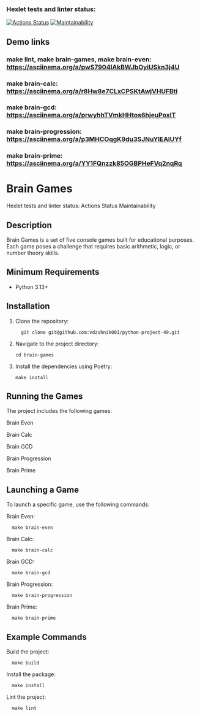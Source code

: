 ### Hexlet tests and linter status:
[![Actions Status](https://github.com/vdzshnik001/python-project-49/actions/workflows/hexlet-check.yml/badge.svg)](https://github.com/vdzshnik001/python-project-49/actions)
[![Maintainability](https://api.codeclimate.com/v1/badges/84bf161038a06bd52b1f/maintainability)](https://codeclimate.com/github/vdzshnik001/python-project-49/maintainability)

## Demo links

### make lint, make brain-games, make brain-even: https://asciinema.org/a/pwS7904IAkBWJbOyiUSkn3j4U
### make brain-calc: https://asciinema.org/a/r8Hw8e7CLxCPSKtAwjVHUFBti
### make brain-gcd: https://asciinema.org/a/prwyhhTVmkHHtos6hjeuPoxIT
### make brain-progression: https://asciinema.org/a/p3MHCOqgK9du3SJNuYlEAlUYf
### make brain-prime: https://asciinema.org/a/YY1FQnzzk85OGBPHeFVq2nqRq

# Brain Games

Hexlet tests and linter status:
Actions Status Maintainability

## Description
Brain Games is a set of five console games built for educational purposes. Each game poses a challenge that requires basic arithmetic, logic, or number theory skills.

## Minimum Requirements
- Python 3.13+
## Installation
1. Clone the repository:
   
         git clone git@github.com:vdzshnik001/python-project-49.git

3. Navigate to the project directory:

       cd brain-games

3. Install the dependencies using Poetry:

       make install

## Running the Games
The project includes the following games:

Brain Even

Brain Calc

Brain GCD

Brain Progression

Brain Prime

## Launching a Game
To launch a specific game, use the following commands:

Brain Even:

      make brain-even

Brain Calc:

      make brain-calc

Brain GCD:
      
      make brain-gcd

Brain Progression:

      make brain-progression

Brain Prime:

      make brain-prime

## Example Commands
Build the project:

      make build

Install the package:

      make install

Lint the project:

      make lint